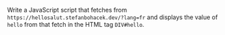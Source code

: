 Write a JavaScript script that fetches from ```https://hellosalut.stefanbohacek.dev/?lang=fr``` and displays the value of ```hello``` from that fetch in the HTML tag ```DIV#hello```.
